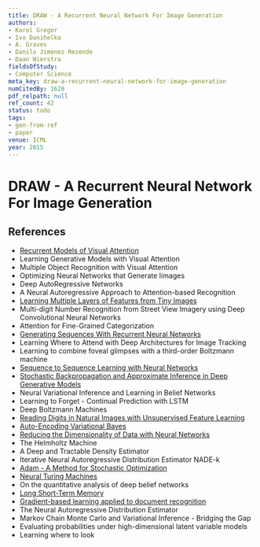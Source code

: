 ```yaml
---
title: DRAW - A Recurrent Neural Network For Image Generation
authors:
- Karol Gregor
- Ivo Danihelka
- A. Graves
- Danilo Jimenez Rezende
- Daan Wierstra
fieldsOfStudy:
- Computer Science
meta_key: draw-a-recurrent-neural-network-for-image-generation
numCitedBy: 1628
pdf_relpath: null
ref_count: 42
status: todo
tags:
- gen-from-ref
- paper
venue: ICML
year: 2015
---
```


# DRAW - A Recurrent Neural Network For Image Generation

## References

- [Recurrent Models of Visual Attention](./recurrent-models-of-visual-attention.md)
- Learning Generative Models with Visual Attention
- Multiple Object Recognition with Visual Attention
- Optimizing Neural Networks that Generate Iimages
- Deep AutoRegressive Networks
- A Neural Autoregressive Approach to Attention-based Recognition
- [Learning Multiple Layers of Features from Tiny Images](./learning-multiple-layers-of-features-from-tiny-images.md)
- Multi-digit Number Recognition from Street View Imagery using Deep Convolutional Neural Networks
- Attention for Fine-Grained Categorization
- [Generating Sequences With Recurrent Neural Networks](./generating-sequences-with-recurrent-neural-networks.md)
- Learning Where to Attend with Deep Architectures for Image Tracking
- Learning to combine foveal glimpses with a third-order Boltzmann machine
- [Sequence to Sequence Learning with Neural Networks](./sequence-to-sequence-learning-with-neural-networks.md)
- [Stochastic Backpropagation and Approximate Inference in Deep Generative Models](./stochastic-backpropagation-and-approximate-inference-in-deep-generative-models.md)
- Neural Variational Inference and Learning in Belief Networks
- Learning to Forget - Continual Prediction with LSTM
- Deep Boltzmann Machines
- [Reading Digits in Natural Images with Unsupervised Feature Learning](./reading-digits-in-natural-images-with-unsupervised-feature-learning.md)
- [Auto-Encoding Variational Bayes](./auto-encoding-variational-bayes.md)
- [Reducing the Dimensionality of Data with Neural Networks](./reducing-the-dimensionality-of-data-with-neural-networks.md)
- The Helmholtz Machine
- A Deep and Tractable Density Estimator
- Iterative Neural Autoregressive Distribution Estimator NADE-k
- [Adam - A Method for Stochastic Optimization](./adam-a-method-for-stochastic-optimization.md)
- [Neural Turing Machines](./neural-turing-machines.md)
- On the quantitative analysis of deep belief networks
- [Long Short-Term Memory](./long-short-term-memory.md)
- [Gradient-based learning applied to document recognition](./gradient-based-learning-applied-to-document-recognition.md)
- The Neural Autoregressive Distribution Estimator
- Markov Chain Monte Carlo and Variational Inference - Bridging the Gap
- Evaluating probabilities under high-dimensional latent variable models
- Learning where to look

